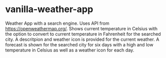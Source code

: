 # vanilla-weather-app
Weather App with a search engine. Uses API from https://openweathermap.org/. 
Shows current temperature in Celsius with the option to convert to current temperature in Fahrenheit for the searched city. 
A descritpion and weather icon is provided for the current weather.
A forecast is shown for the searched city for six days with a high and low temperature in Celsius as well as a weather icon for each day. 
